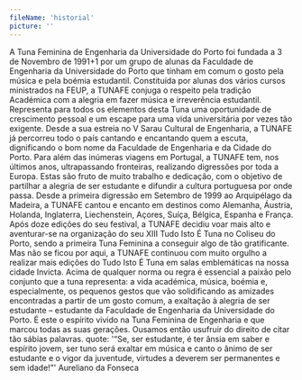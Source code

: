 ```yaml
---
fileName: 'historial'
picture: ''
---
```

A Tuna Feminina de Engenharia da Universidade do Porto foi fundada a 3 de Novembro de 1991+1 por um grupo de alunas da Faculdade de Engenharia da Universidade do Porto que tinham em comum o gosto pela música e pela boémia estudantil. Constituída por alunas dos vários cursos ministrados na FEUP, a TUNAFE conjuga o respeito pela tradição Académica com a alegria em fazer música e irreverência estudantil. Representa para todos os elementos desta Tuna uma oportunidade de crescimento pessoal e um escape para uma vida universitária por vezes tão exigente.
Desde a sua estreia no V Sarau Cultural de Engenharia, a TUNAFE já percorreu todo o país cantando e encantando quem a escuta, dignificando o bom nome da Faculdade de Engenharia e da Cidade do Porto. Para além das inúmeras viagens em Portugal, a TUNAFE tem, nos últimos anos, ultrapassando fronteiras, realizando digressões por toda a Europa. Estas são fruto de muito trabalho e dedicação, com o objetivo de partilhar a alegria de ser estudante e difundir a cultura portuguesa por onde passa. Desde a primeira digressão em Setembro de 1999 ao Arquipélago da Madeira, a TUNAFE cantou e encanto em destinos como Alemanha, Áustria, Holanda, Inglaterra, Liechenstein, Açores, Suíça, Bélgica, Espanha e França. 
Após doze edições do seu festival, a TUNAFE decidiu voar mais alto e aventurar-se na organização do seu XIII Tudo Isto É Tuna no Coliseu do Porto, sendo a primeira Tuna Feminina a conseguir algo de tão gratificante. Mas não se ficou por aqui, a TUNAFE continuou com muito orgulho a realizar mais edições do Tudo Isto É Tuna em salas emblemáticas na nossa cidade Invicta.
Acima de qualquer norma ou regra é essencial a paixão pelo conjunto que a tuna representa: a vida académica, música, boémia e, especialmente, os pequenos gestos que vão solidificando as amizades encontradas a partir de um gosto comum, a exaltação à alegria de ser estudante – estudante da Faculdade de Engenharia da Universidade do Porto.
É este o espírito vivido na Tuna Feminina de Engenharia e que marcou todas as suas gerações.
Ousamos então usufruir do direito de citar tão sábias palavras.
quote: '“Se, ser estudante, é ter ânsia em saber e espírito jovem, ser tuno será exaltar em música e canto o ânimo de ser estudante e o vigor da juventude, virtudes a deverem ser permanentes e sem idade!”'
Aureliano da Fonseca
